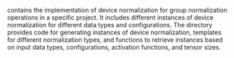 contains the implementation of device normalization for group normalization operations in a specific project. It includes different instances of device normalization for different data types and configurations. The directory provides code for generating instances of device normalization, templates for different normalization types, and functions to retrieve instances based on input data types, configurations, activation functions, and tensor sizes.
